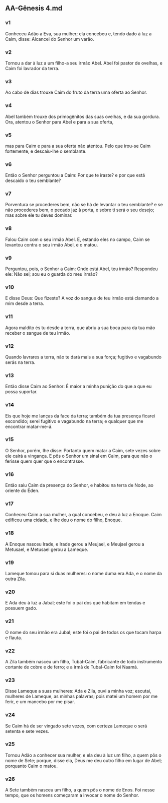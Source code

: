 ## AA-Gênesis 4.md
### v1
 Conheceu Adão a Eva, sua mulher; ela concebeu e, tendo dado à luz a Caim, disse: Alcancei do Senhor um varão.
### v2
 Tornou a dar à luz a um filho-a seu irmão Abel. Abel foi pastor de ovelhas, e Caim foi lavrador da terra.
### v3
 Ao cabo de dias trouxe Caim do fruto da terra uma oferta ao Senhor.
### v4
 Abel também trouxe dos primogênitos das suas ovelhas, e da sua gordura. Ora, atentou o Senhor para Abel e para a sua oferta,
### v5
 mas para Caim e para a sua oferta não atentou. Pelo que irou-se Caim fortemente, e descaiu-lhe o semblante.
### v6
 Então o Senhor perguntou a Caim: Por que te iraste? e por que está descaído o teu semblante?
### v7
 Porventura se procederes bem, não se há de levantar o teu semblante? e se não procederes bem, o pecado jaz à porta, e sobre ti será o seu desejo; mas sobre ele tu deves dominar.
### v8
 Falou Caim com o seu irmão Abel. E, estando eles no campo, Caim se levantou contra o seu irmão Abel, e o matou.
### v9
 Perguntou, pois, o Senhor a Caim: Onde está Abel, teu irmão? Respondeu ele: Não sei; sou eu o guarda do meu irmão?
### v10
 E disse Deus: Que fizeste? A voz do sangue de teu irmão está clamando a mim desde a terra.
### v11
 Agora maldito és tu desde a terra, que abriu a sua boca para da tua mão receber o sangue de teu irmão.
### v12
 Quando lavrares a terra, não te dará mais a sua força; fugitivo e vagabundo serás na terra.
### v13
 Então disse Caim ao Senhor: É maior a minha punição do que a que eu possa suportar.
### v14
 Eis que hoje me lanças da face da terra; também da tua presença ficarei escondido; serei fugitivo e vagabundo na terra; e qualquer que me encontrar matar-me-á.
### v15
 O Senhor, porém, lhe disse: Portanto quem matar a Caim, sete vezes sobre ele cairá a vingança. E pôs o Senhor um sinal em Caim, para que não o ferisse quem quer que o encontrasse.
### v16
 Então saiu Caim da presença do Senhor, e habitou na terra de Node, ao oriente do Éden.
### v17
 Conheceu Caim a sua mulher, a qual concebeu, e deu à luz a Enoque. Caim edificou uma cidade, e lhe deu o nome do filho, Enoque.
### v18
 A Enoque nasceu Irade, e Irade gerou a Meujael, e Meujael gerou a Metusael, e Metusael gerou a Lameque.
### v19
 Lameque tomou para si duas mulheres: o nome duma era Ada, e o nome da outra Zila.
### v20
 E Ada deu à luz a Jabal; este foi o pai dos que habitam em tendas e possuem gado.
### v21
 O nome do seu irmão era Jubal; este foi o pai de todos os que tocam harpa e flauta.
### v22
 A Zila também nasceu um filho, Tubal-Caim, fabricante de todo instrumento cortante de cobre e de ferro; e a irmã de Tubal-Caim foi Naamá.
### v23
 Disse Lameque a suas mulheres: Ada e Zila, ouvi a minha voz; escutai, mulheres de Lameque, as minhas palavras; pois matei um homem por me ferir, e um mancebo por me pisar.
### v24
 Se Caim há de ser vingado sete vezes, com certeza Lameque o será setenta e sete vezes.
### v25
 Tornou Adão a conhecer sua mulher, e ela deu à luz um filho, a quem pôs o nome de Sete; porque, disse ela, Deus me deu outro filho em lugar de Abel; porquanto Caim o matou.
### v26
 A Sete também nasceu um filho, a quem pôs o nome de Enos. Foi nesse tempo, que os homens começaram a invocar o nome do Senhor.
